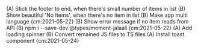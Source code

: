 (A) Stick the footer to end, when there's small number of items in list
(B) Show beautiful 'No Items', when there's no item in list
(B) Make app multi language {cm:2021-05-22}
(B) Show error message if no item reads from API
(B) npm i --save-dev \@types/moment-jalaali {cm:2021-05-22}
(A) Add loading spinner
(B) Convert remained JS files to TS files
(A) Install toast component {cm:2021-05-24}